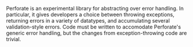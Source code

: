 Perforate is an experimental library for abstracting over error handling. In
particular, it gives developers a choice between throwing exceptions, returning
errors in a variety of datatypes, and accumulating several validation-style
errors. Code must be written to accomodate Perforate's generic
error handling, but the changes from exception-throwing code are trivial.

